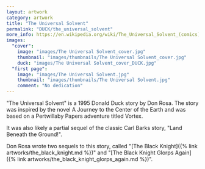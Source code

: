 ```yaml
---
layout: artwork
category: artwork
title: "The Universal Solvent"
permalink: "DUCK/the_universal_solvent"
more_info: https://en.wikipedia.org/wiki/The_Universal_Solvent_(comics)
images:
  "cover":
    image: "images/The Universal Solvent_cover.jpg"
    thumbnail: "images/thumbnails/The Universal Solvent_cover.jpg"
    duck: "images/The Universal Solvent_cover_DUCK.jpg"
  "first page":
    image: "images/The Universal Solvent.jpg"
    thumbnail: "images/thumbnails/The Universal Solvent.jpg"
    comment: "No dedication"
---
```


"The Universal Solvent" is a 1995 Donald Duck story by Don Rosa. The story was inspired by the novel A Journey to the Center of the Earth and was based on a Pertwillaby Papers adventure titled Vortex.

It was also likely a partial sequel of the classic Carl Barks story, "Land Beneath the Ground!".

Don Rosa wrote two sequels to this story, called  "[The Black Knight]({% link artworks/the_black_knight.md %})" and "[The Black Knight Glorps Again]({% link artworks/the_black_knight_glorps_again.md %})".
